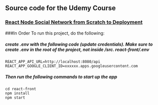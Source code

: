 ## Source code for the Udemy Course

### [React Node Social Network from Scratch to Deployment ](https://www.udemy.com/node-react/?couponCode=GITHUB)

###In Order To run this project, do the following:

##### create .env with the following code (update credentials). Make sure to create .env in the root of the project, not inside /src. react-front/.env

```
REACT_APP_API_URL=http://localhost:8080/api
REACT_APP_GOOGLE_CLIENT_ID=xxxxxx.apps.googleusercontent.com
```

##### Then run the following commands to start up the app

```
cd react-front
npm install
npm start
```
